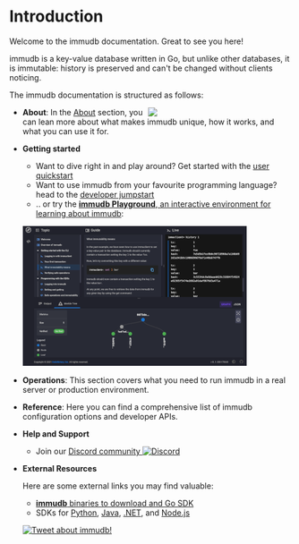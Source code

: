 # Introduction

Welcome to the immudb documentation. Great to see you here!

immudb is a key-value database written in Go, but unlike other databases, it is immutable: history is preserved and can't be changed without clients noticing.

The immudb documentation is structured as follows:

<img align="right" src="https://raw.githubusercontent.com/codenotary/immudb/master/img/immudb-mascot-small.png" width="256px"/>

* **About**: In the [About](./about) section, you can lean more about what makes immudb unique, how it works, and what you can use it for.

* **Getting started**

  * Want to dive right in and play around? Get started with the [user quickstart](./quickstart)
  * Want to use immudb from your favourite programming language? head to the [developer jumpstart](./jumpstart)
  * .. or try the [**immudb Playground**, an interactive environment for learning about immudb](https://play.codenotary.com):

  [![image](/playground.png)](https://play.codenotary.com)
  
* **Operations**: This section covers what you need to run immudb in a real server or production environment.

* **Reference**: Here you can find a comprehensive list of immudb configuration options and developer APIs.

* **Help and Support**

  * Join our [Discord community ![Discord](https://img.shields.io/discord/831257098368319569)](https://discord.gg/ThSJxNEHhZ)

* **External Resources**

  Here are some external links you may find valuable:

  - [**immudb** binaries to download and Go SDK](https://github.com/codenotary/immudb)
  - SDKs for [Python](https://github.com/codenotary/immudb-py), [Java](https://github.com/codenotary/immudb4j), [.NET](https://github.com/codenotary/immudb4dotnet), and [Node.js](https://github.com/codenotary/immudb-node)

  [![Tweet about immudb!](https://img.shields.io/twitter/url/http/shields.io.svg?style=social&label=Tweet%20about%20immudb)](https://twitter.com/intent/tweet?text=immudb:%20lightweight,%20high-speed%20immutable%20database!&url=https://github.com/codenotary/immudb)


